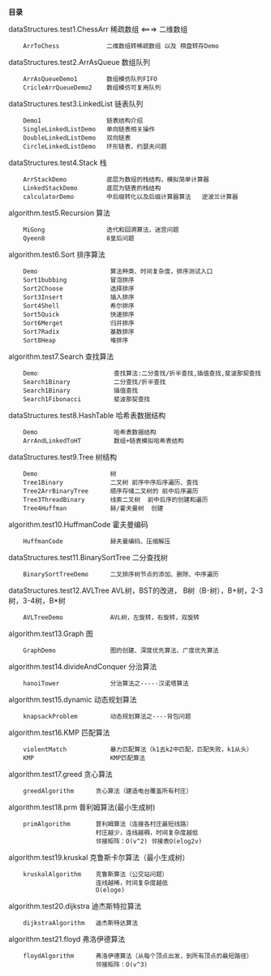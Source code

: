 **目录**

dataStructures.test1.ChessArr             稀疏数组 <===> 二维数组

        ArrToChess             二维数组转稀疏数组 以及 棋盘转存Demo

dataStructures.test2.ArrAsQueue           数组队列

        ArrAsQueueDemo1        数组模仿队列FIFO
        CricleArrQueueDemo2    数组模仿可复用队列

dataStructures.test3.LinkedList           链表队列

        Demo1                  链表结构介绍
        SingleLinkedListDemo   单向链表相关操作
        DoubleLinkedListDemo   双向链表
        CircleLinkedListDemo   环形链表，约瑟夫问题

dataStructures.test4.Stack                栈

        ArrStackDemo           底层为数组的栈结构，模拟简单计算器
        LinkedStackDemo        底层为链表的栈结构
        calculatorDemo         中后缀转化以及后缀计算器算法   逆波兰计算器

algorithm.test5.Recursion       算法

        MiGong                 迭代和回溯算法，迷宫问题
        Qyeen8                 8皇后问题
        
algorithm.test6.Sort            排序算法

        Demo                    算法种类、时间复杂度，排序测试入口
        Sort1bubbing            冒泡排序
        Sort2Choose             选择排序
        Sort3Insert             插入排序
        Sort4Shell              希尔排序
        Sort5Quick              快速排序
        Sort6Merget             归并排序
        Sort7Radix              基数排序
        Sort8Heap               堆排序
    
algorithm.test7.Search          查找算法

        Demo                     查找算法:二分查找/折半查找,插值查找,斐波那契查找
        Search1Binary            二分查找/折半查找
        Search1Binary            插值查找
        Search1Fibonacci         斐波那契查找
        
dataStructures.test8.HashTable            哈希表数据结构

        Demo                     哈希表数据结构
        ArrAndLinkedToHT         数组+链表模拟哈希表结构
        
dataStructures.test9.Tree                 树结构

        Demo                    树
        Tree1Binary             二叉树 前序中序后序遍历、查找
        Tree2ArrBinaryTree      顺序存储二叉树的 前中后序遍历
        Tree3ThreadBinary       线索二叉树  前中后序的创建和遍历
        Tree4Huffman            赫/霍夫曼树  创建
        
algorithm.test10.HuffmanCode    霍夫曼编码

        HuffmanCode             赫夫曼编码、压缩解压
        
dataStructures.test11.BinarySortTree      二分查找树

        BinarySortTreeDemo      二叉排序树节点的添加、删除、中序遍历
        
dataStructures.test12.AVLTree            AVL树，BST的改进，   B树（B-树），B+树，2-3树，3-4树，B*树

        AVLTreeDemo             AVL树，左旋转，右旋转，双旋转
        
algorithm.test13.Graph    图

        GraphDemo               图的创建、深度优先算法、广度优先算法
        
algorithm.test14.divideAndConquer 分治算法
        
        hanoiTower              分治算法之-----汉诺塔算法
        
algorithm.test15.dynamic  动态规划算法

        knapsackProblem         动态规划算法之----背包问题
        
algorithm.test16.KMP      匹配算法

        violentMatch            暴力匹配算法（k1去k2中匹配，匹配失败，k1从头）
        KMP                     KMP匹配算法
        
algorithm.test17.greed      贪心算法

        greedAlgorithm      贪心算法（建造电台覆盖所有村庄）
        
algorithm.test18.prm        普利姆算法(最小生成树)  

        primAlgorithm       普利姆算法（连接各村庄最短线路）
                            村庄越少，连线越稠，时间复杂度越低
                            邻接矩阵：O(v^2) 邻接表O(elog2v)
        
algorithm.test19.kruskal    克鲁斯卡尔算法（最小生成树）

        kruskalAlgorithm    克鲁斯算法（公交站问题）
                            连线越稀，时间复杂度越低
                            O(eloge)

algorithm.test20.dijkstra   迪杰斯特拉算法

        dijkstraAlgorithm   迪杰斯特达算法

algorithm.test21.floyd      弗洛伊德算法

        floydAlgorithm      弗洛伊德算法（从每个顶点出发，到所有顶点的最短路径）
                            邻接矩阵：O(v^3)